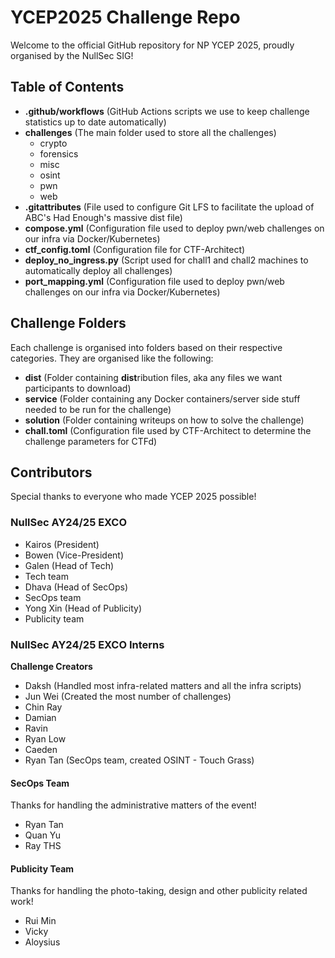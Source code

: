 # YCEP2025 Challenge Repo

Welcome to the official GitHub repository for NP YCEP 2025, proudly organised by the NullSec SIG!

## Table of Contents
- **.github/workflows** (GitHub Actions scripts we use to keep challenge statistics up to date automatically)
- **challenges** (The main folder used to store all the challenges)
   - crypto
   - forensics
   - misc
   - osint
   - pwn
   - web
- **.gitattributes** (File used to configure Git LFS to facilitate the upload of ABC's Had Enough's massive dist file)
- **compose.yml** (Configuration file used to deploy pwn/web challenges on our infra via Docker/Kubernetes)
- **ctf_config.toml** (Configuration file for CTF-Architect)
- **deploy_no_ingress.py** (Script used for chall1 and chall2 machines to automatically deploy all challenges)
- **port_mapping.yml** (Configuration file used to deploy pwn/web challenges on our infra via Docker/Kubernetes)

## Challenge Folders
Each challenge is organised into folders based on their respective categories. They are organised like the following:
- **dist** (Folder containing **dist**ribution files, aka any files we want participants to download)
- **service** (Folder containing any Docker containers/server side stuff needed to be run for the challenge)
- **solution** (Folder containing writeups on how to solve the challenge)
- **chall.toml** (Configuration file used by CTF-Architect to determine the challenge parameters for CTFd)

## Contributors
Special thanks to everyone who made YCEP 2025 possible!

### NullSec AY24/25 EXCO
- Kairos (President)
- Bowen (Vice-President)
- Galen (Head of Tech)
- Tech team
- Dhava (Head of SecOps)
- SecOps team
- Yong Xin (Head of Publicity)
- Publicity team

### NullSec AY24/25 EXCO Interns
**Challenge Creators**
- Daksh (Handled most infra-related matters and all the infra scripts)
- Jun Wei (Created the most number of challenges)
- Chin Ray
- Damian
- Ravin
- Ryan Low
- Caeden
- Ryan Tan (SecOps team, created OSINT - Touch Grass)

#### SecOps Team
Thanks for handling the administrative matters of the event!
- Ryan Tan
- Quan Yu
- Ray THS

#### Publicity Team
Thanks for handling the photo-taking, design and other publicity related work!
- Rui Min
- Vicky
- Aloysius
